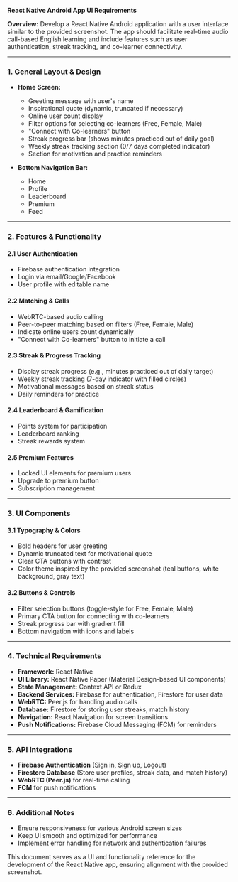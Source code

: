 **React Native Android App UI Requirements**

**Overview:**
Develop a React Native Android application with a user interface similar to the provided screenshot. The app should facilitate real-time audio call-based English learning and include features such as user authentication, streak tracking, and co-learner connectivity.

---

### **1. General Layout & Design**
- **Home Screen:**
  - Greeting message with user's name
  - Inspirational quote (dynamic, truncated if necessary)
  - Online user count display
  - Filter options for selecting co-learners (Free, Female, Male)
  - "Connect with Co-learners" button
  - Streak progress bar (shows minutes practiced out of daily goal)
  - Weekly streak tracking section (0/7 days completed indicator)
  - Section for motivation and practice reminders

- **Bottom Navigation Bar:**
  - Home
  - Profile
  - Leaderboard
  - Premium
  - Feed

---

### **2. Features & Functionality**
#### **2.1 User Authentication**
- Firebase authentication integration
- Login via email/Google/Facebook
- User profile with editable name

#### **2.2 Matching & Calls**
- WebRTC-based audio calling
- Peer-to-peer matching based on filters (Free, Female, Male)
- Indicate online users count dynamically
- "Connect with Co-learners" button to initiate a call

#### **2.3 Streak & Progress Tracking**
- Display streak progress (e.g., minutes practiced out of daily target)
- Weekly streak tracking (7-day indicator with filled circles)
- Motivational messages based on streak status
- Daily reminders for practice

#### **2.4 Leaderboard & Gamification**
- Points system for participation
- Leaderboard ranking
- Streak rewards system

#### **2.5 Premium Features**
- Locked UI elements for premium users
- Upgrade to premium button
- Subscription management

---

### **3. UI Components**
#### **3.1 Typography & Colors**
- Bold headers for user greeting
- Dynamic truncated text for motivational quote
- Clear CTA buttons with contrast
- Color theme inspired by the provided screenshot (teal buttons, white background, gray text)

#### **3.2 Buttons & Controls**
- Filter selection buttons (toggle-style for Free, Female, Male)
- Primary CTA button for connecting with co-learners
- Streak progress bar with gradient fill
- Bottom navigation with icons and labels

---

### **4. Technical Requirements**
- **Framework:** React Native
- **UI Library:** React Native Paper (Material Design-based UI components)
- **State Management:** Context API or Redux
- **Backend Services:** Firebase for authentication, Firestore for user data
- **WebRTC:** Peer.js for handling audio calls
- **Database:** Firestore for storing user streaks, match history
- **Navigation:** React Navigation for screen transitions
- **Push Notifications:** Firebase Cloud Messaging (FCM) for reminders

---

### **5. API Integrations**
- **Firebase Authentication** (Sign in, Sign up, Logout)
- **Firestore Database** (Store user profiles, streak data, and match history)
- **WebRTC (Peer.js)** for real-time calling
- **FCM** for push notifications

---

### **6. Additional Notes**
- Ensure responsiveness for various Android screen sizes
- Keep UI smooth and optimized for performance
- Implement error handling for network and authentication failures

This document serves as a UI and functionality reference for the development of the React Native app, ensuring alignment with the provided screenshot.

